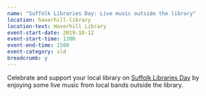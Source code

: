 ```yaml
---
name: "Suffolk Libraries Day: Live music outside the library"
location: haverhill-library
location-text: Haverhill Library
event-start-date: 2019-10-12
event-start-time: 1300
event-end-time: 1500
event-category: sld
breadcrumb: y
---
```


Celebrate and support your local library on [Suffolk Libraries Day](/suffolk-libraries-day/) by enjoying some live music from local bands outside the library.
